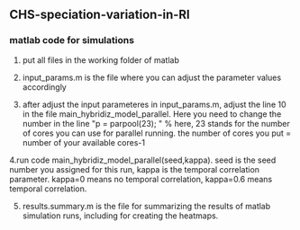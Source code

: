 ## CHS-speciation-variation-in-RI
### matlab code for simulations

1. put all files in the working folder of matlab
   
2. input_params.m is the file where you can adjust the parameter values accordingly
   
3. after adjust the input parameteres in input_params.m, adjust the line 10 in the file main_hybridiz_model_parallel. Here you need to change the number in the line "p = parpool(23); " % here, 23 stands for the number of cores you can use for parallel running. the number of cores you put = number of your available cores-1
   
4.run code main_hybridiz_model_parallel(seed,kappa). seed is the seed number you assigned for this run, kappa is the temporal correlation parameter. kappa=0 means no temporal correlation, kappa=0.6 means temporal correlation.

5. results.summary.m is the file for summarizing the results of matlab simulation runs, including for creating the heatmaps. 
   


